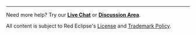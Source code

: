 ***
Need more help? Try our **[Live Chat](https://redeclipse.net/chat)** or **[Discussion Area](https://redeclipse.net/discuss)**.

All content is subject to Red Eclipse's [License](https://redeclipse.net/license) and [Trademark Policy](https://redeclipse.net/trademark).
